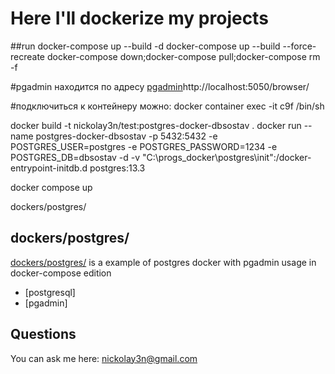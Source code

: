 # Here I'll dockerize my projects
##run
docker-compose up --build -d
docker-compose up --build --force-recreate
docker-compose down;docker-compose pull;docker-compose rm -f


#pgadmin находится по адресу
[pgadmin](http://localhost:5050/browser/)http://localhost:5050/browser/

#подключиться к контейнеру можно:
docker container exec -it c9f /bin/sh

docker build -t nickolay3n/test:postgres-docker-dbsostav .
docker run --name postgres-docker-dbsostav -p 5432:5432 -e POSTGRES_USER=postgres -e POSTGRES_PASSWORD=1234 -e POSTGRES_DB=dbsostav -d -v "C:\progs\_docker\postgres\init":/docker-entrypoint-initdb.d postgres:13.3


docker compose up

dockers/postgres/
## dockers/postgres/

[dockers/postgres/](https://github.com/nickolay3n/java/tree/master/dockers/postgres) is a example of postgres docker with pgadmin usage in docker-compose edition

+ [postgresql]
+ [pgadmin]

## Questions

You can ask me here: nickolay3n@gmail.com